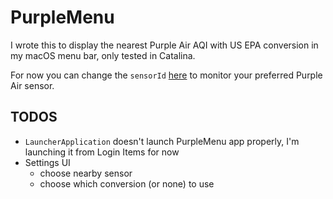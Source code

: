 # PurpleMenu
I wrote this to display the nearest Purple Air AQI with US EPA conversion in my macOS menu bar, only tested in Catalina.

For now you can change the `sensorId` [here](https://github.com/ayn/PurpleMenu/blob/master/PurpleMenu/AppDelegate.swift#L67) to monitor your preferred Purple Air sensor.

## TODOS

* `LauncherApplication` doesn't launch PurpleMenu app properly, I'm launching it from Login Items for now
* Settings UI
  * choose nearby sensor
  * choose which conversion (or none) to use
